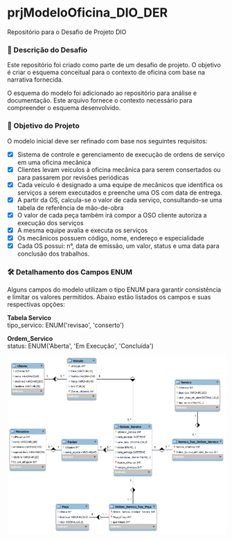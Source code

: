 # prjModeloOficina_DIO_DER

Repositório para o Desafio de Projeto DIO

### 📝 Descrição do Desafio
Este repositório foi criado como parte de um desafio de projeto. O objetivo é criar o esquema conceitual para o contexto de oficina com base na narrativa fornecida.

O esquema do modelo foi adicionado ao repositório para análise e documentação. Este arquivo fornece o contexto necessário para compreender o esquema desenvolvido.

### 🎯 Objetivo do Projeto
O modelo inicial deve ser refinado com base nos seguintes requisitos:

- [x] Sistema de controle e gerenciamento de execução de ordens de serviço em uma oficina mecânica
- [x] Clientes levam veículos à oficina mecânica para serem consertados ou para passarem por revisões  periódicas
- [x] Cada veículo é designado a uma equipe de mecânicos que identifica os serviços a serem executados e preenche uma OS com data de entrega.
- [x] A partir da OS, calcula-se o valor de cada serviço, consultando-se uma tabela de referência de mão-de-obra
- [x] O valor de cada peça também irá compor a OSO cliente autoriza a execução dos serviços
- [x] A mesma equipe avalia e executa os serviços
- [x] Os mecânicos possuem código, nome, endereço e especialidade
- [x] Cada OS possui: n°, data de emissão, um valor, status e uma data para conclusão dos trabalhos.

### 🛠️ Detalhamento dos Campos ENUM
Alguns campos do modelo utilizam o tipo ENUM para garantir consistência e limitar os valores permitidos. Abaixo estão listados os campos e suas respectivas opções:

**Tabela Servico**\
tipo_servico:
ENUM('revisao', 'conserto')

**Ordem_Servico**\
status:
ENUM('Aberta', 'Em Execução', 'Concluída')

![Diagrama](https://github.com/patrickfgod/prjModeloOficina_DIO_DER/raw/main/Desafio%20DIO_DER%2002.png)
